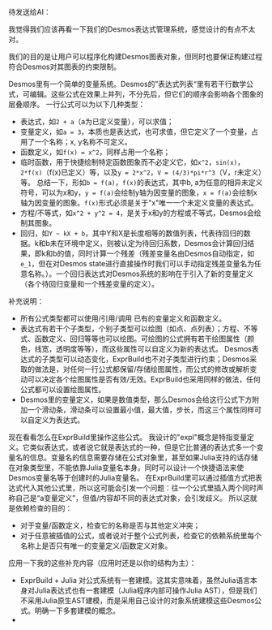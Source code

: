 待发送给AI：

我觉得我们应该再看一下我们的Desmos表达式管理系统，感觉设计的有点不太对。

我们的目的是让用户可以程序化构建Desmos图表对象，但同时也要保证构建过程符合Desmos对其图表的约束限制。

Desmos里有一个简单的变量系统。Desmos的”表达式列表“里有若干行数学公式，可编辑。这些公式在效果上并列，不分先后，但它们的顺序会影响各个图象的层叠顺序。
一行公式可以为以下几种类型：
- 表达式，如`2 + a`（a为已定义变量），可以求值；
- 变量定义，如`a = 3`，本质也是表达式，也可求值，但它定义了一个变量，占用了一个名称；x, y名称不可定义。
- 函数定义，如`f(x) = x^2`，同样占用一个名称；
- 临时函数，用于快捷绘制特定函数图象而不必定义它，如`x^2`，`sin(x)`，`2*f(x)`（f(x)已定义）等，以及`y = 2*x^2`，`V = (4/3)*pi*r^3`（V，r未定义）等。
  总结一下，形如`b = f(a)`，`f(x)`的表达式，其中b, a为任意的相异未定义符号，可以为x和y，`y = f(a)`会绘制y轴为因变量的图象，`x = f(a)`会绘制x轴为因变量的图象。`f(x)`形式必须是关于"x"唯一一个未定义变量的表达式。
- 方程/不等式，如`x^2 + y^2 = 4`，是关于x和y的方程或不等式，Desmos会绘制其图象。
- 回归，如`Y ~ kX + b`，其中Y和X是长度相等的数值列表，代表待回归的数据。k和b未在环境中定义，则被认定为待回归系数，Desmos会计算回归结果，即k和b的值，同时计算一个残差（残差变量名由Desmos自动指定，如`e_1`，但在对Desmos state进行直接操作时我们可以手动指定残差变量名为任意名称。）。一个回归表达式对Desmos系统的影响在于引入了新的变量定义（各个待回归变量和一个残差变量的定义）。

补充说明：
- 所有公式类型都可以使用/引用/调用 已有的变量定义和函数定义。
- 表达式有若干个子类型，个别子类型可以绘图（如点、点列表）；方程、不等式、函数定义、回归等等也可以绘图。可绘图的公式拥有若干绘图属性（颜色，线宽，透明度等等），而这些属性可以自定义为新的表达式。
  Desmos表达式的子类型可以动态变化，ExprBuild也不对子类型进行约束；Desmos采取的做法是，对任何一行公式都保留/存储绘图属性，而公式的修改或解析变动可以决定各个绘图属性是否有效/无效。ExprBuild也采用同样的做法，任何公式都可以设置绘图属性。
- Desmos里的变量定义，如果是数值类型，那么Desmos会给这行公式下方附加一个滑动条，滑动条可以设置最小值，最大值，步长，而这三个属性同样可以自定义为表达式。

现在看看怎么在ExprBuild里操作这些公式。
我设计的"expl"概念是特指变量定义。它类似表达式，或者说它就是表达式的一种，但是它比普通的表达式多一个变量名的信息。变量名的信息需要存储在公式对象里，甚至如果Julia支持的话存储在对象类型里，不能依靠Julia变量名本身。同时可以设计一个快捷语法来使Desmos变量名等于创建时的Julia变量名。
在ExprBuild里可以通过插值方式把表达式代入其他公式里，所以这可能会引发一个问题：往一个公式里插入两个同时声称自己是“a变量定义”，但值/内容却不同的表达式对象，会引发歧义。
所以这就是依赖检查的目的：
- 对于变量/函数定义，检查它的名称是否与其他定义冲突；
- 对于任意被插值的公式，或者说对于整个公式列表，检查它的依赖系统里每个名称上是否只有唯一的变量定义/函数定义对象。

应用一下我的这些补充内容（应用时还是以你的结构为主）：
- ExprBuild + Julia 对公式系统有一套建模。这其实意味着，虽然Julia语言本身对Julia表达式也有一套建模（Julia程序内部可操作Julia AST），但是我们不采用Julia原生AST建模，而是采用自己设计的对象系统建模这些Desmos公式。明确一下多套建模的概念。
- 